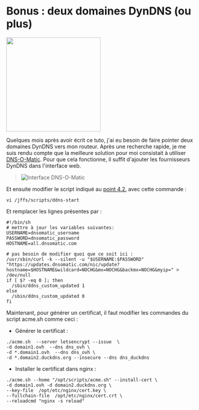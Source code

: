 # Bonus : deux domaines DynDNS (ou plus)  
<a href="https://www.dnsomatic.com/" target="_blank"><img src="http://www.dnsomatic.com/img/dnsomatic_logo_2000.gif" width="250"></a>  
    
Quelques mois après avoir écrit ce tuto, j'ai eu besoin de faire pointer deux domaines DynDNS vers mon routeur. Après une recherche rapide, je me suis rendu compte que la meilleure solution pour moi consistait à utiliser [DNS-O-Matic](https://www.dnsomatic.com/). Pour que cela fonctionne, il suffit d'ajouter les fournisseurs DynDNS dans l'interface web.
>![Interface DNS-O-Matic](https://i.imgur.com/m1KH826.png)  
  
Et ensuite modifier le script indiqué au [point 4.2.](https://github.com/pedrom34/TutoAsus/blob/master/Readme.fr.md#42-côté-routeur) avec cette commande :  
  
```shell
vi /jffs/scripts/ddns-start
```
  
Et remplacer les lignes présentes par :  
```shell
#!/bin/sh
# mettre à jour les variables suivantes:
USERNAME=dnsomatic_username
PASSWORD=dnsomatic_password
HOSTNAME=all.dnsomatic.com

# pas besoin de modifier quoi que ce soit ici :
/usr/sbin/curl -k --silent -u "$USERNAME:$PASSWORD" "https://updates.dnsomatic.com/nic/update?hostname=$HOSTNAME&wildcard=NOCHG&mx=NOCHG&backmx=NOCHG&myip=" > /dev/null
if [ $? -eq 0 ]; then
  /sbin/ddns_custom_updated 1
else
  /sbin/ddns_custom_updated 0
fi
```
  
Maintenant, pour générer un certificat, il faut modifier les commandes du script acme.sh comme ceci :
- Générer le certificat :
```shell
./acme.sh  --server letsencrypt --issue  \
-d domain1.ovh  --dns dns_ovh \
-d *.domain1.ovh  --dns dns_ovh \
-d *.domain2.duckdns.org --insecure --dns dns_duckdns
```
  
- Installer le certificat dans nginx :
```shell
./acme.sh --home "/opt/scripts/acme.sh" --install-cert \
-d domain1.ovh -d domain2.duckdns.org \
--key-file  /opt/etc/nginx/cert.key \
--fullchain-file  /opt/etc/nginx/cert.crt \
--reloadcmd "nginx -s reload"
```
